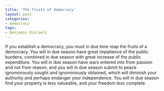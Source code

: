 ```yaml
---
title: 'The fruits of democracy'
layout: post
categories:
- democracy
tags:
- Benjamin Disraeli
---
```


If you establish a democracy, you must in due time reap the fruits of a democracy. You will in due season have great impatience of the public burdens, combined in due season with great increase of the public expenditure. You will in due season have wars entered into from passion and not from reason; and you will in due season submit to peace ignominiously sought and ignominiously obtained, which will diminish your authority and perhaps endanger your independence. You will in due season find your property is less valueable, and your freedom less complete.